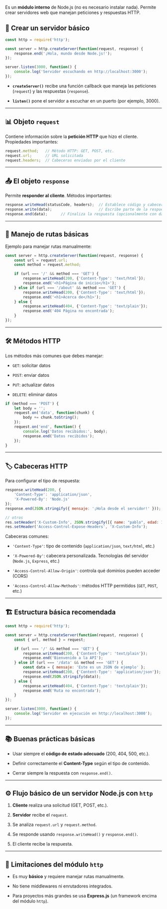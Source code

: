 Es un **módulo interno** de Node.js (no es necesario instalar nada). Permite crear servidores web que manejan peticiones y respuestas HTTP.

## 🚀 Crear un servidor básico

```js
const http = require('http');

const server = http.createServer(function(request, response) {
    response.end('¡Hola, mundo desde Node.js!');
});

server.listen(3000, function() {
    console.log('Servidor escuchando en http://localhost:3000');
});
```

- **`createServer()`** recibe una función callback que maneja las peticiones (`request`) y las respuestas (`response`).
    
- **`listen()`** pone el servidor a escuchar en un puerto (por ejemplo, 3000).
    

---

## 📊 Objeto `request`

Contiene información sobre la **petición HTTP** que hizo el cliente. Propiedades importantes:

```js
request.method;   // Método HTTP: GET, POST, etc.
request.url;      // URL solicitada
request.headers;  // Cabeceras enviadas por el cliente
```

---

## 📤 El objeto `response`

Permite **responder al cliente**. Métodos importantes:

```js
response.writeHead(statusCode, headers);  // Establece código y cabeceras
response.write(data);                     // Escribe parte de la respuesta
response.end(data);      // Finaliza la respuesta (opcionalmente con datos)
```

---

## 📍 Manejo de rutas básicas

Ejemplo para manejar rutas manualmente:

```js
const server = http.createServer(function(request, response) {
    const url = request.url;
    const method = request.method;

    if (url === '/' && method === 'GET') {
        response.writeHead(200, {'Content-Type': 'text/html'});
        response.end('<h1>Página de inicio</h1>');
    } else if (url === '/about' && method === 'GET') {
        response.writeHead(200, {'Content-Type': 'text/html'});
        response.end('<h1>Acerca de</h1>');
    } else {
        response.writeHead(404, {'Content-Type': 'text/plain'});
        response.end('404 Página no encontrada');
    }
});
```

---

## 🛠️ Métodos HTTP

Los métodos más comunes que debes manejar:

- `GET`: solicitar datos
    
- `POST`: enviar datos
    
- `PUT`: actualizar datos
    
- `DELETE`: eliminar datos
    

```js
if (method === 'POST') {
    let body = '';
    request.on('data', function(chunk) {
        body += chunk.toString();
    });
    request.on('end', function() {
        console.log('Datos recibidos:', body);
        response.end('Datos recibidos');
    });
}
```

---

## 🏷️ Cabeceras HTTP

Para configurar el tipo de respuesta:

```js
response.writeHead(200, {
    'Content-Type': 'application/json',
    'X-Powered-By': 'Node.js'
});
response.end(JSON.stringify({ mensaje: '¡Hola desde el servidor!' }));

// otros
res.setHeader('X-Custom-Info', JSON.stringify([{ name: "pablo", edad: 1 }]));
res.setHeader('Access-Control-Expose-Headers', 'X-Custom-Info');
```

Cabeceras comunes:

- `'Content-Type'`: tipo de contenido (`application/json`, `text/html`, etc.)
    
- `'X-Powered-By'`: cabecera personalizada. Tecnologías del servidor (`Node.js`, `Express`, etc.)
    
- `'Access-Control-Allow-Origin'`: controla qué dominios pueden acceder (CORS)
    
- `'Access-Control-Allow-Methods'`: métodos HTTP permitidos (`GET`, `POST`, etc.)

---

## 🏗️ Estructura básica recomendada

```js
const http = require('http');

const server = http.createServer(function(request, response) {
    const { url, method } = request;

    if (url === '/' && method === 'GET') {
        response.writeHead(200, {'Content-Type': 'text/plain'});
        response.end('Bienvenido a la API');
    } else if (url === '/data' && method === 'GET') {
        const data = { mensaje: 'Este es un JSON de ejemplo' };
        response.writeHead(200, {'Content-Type': 'application/json'});
        response.end(JSON.stringify(data));
    } else {
        response.writeHead(404, {'Content-Type': 'text/plain'});
        response.end('Ruta no encontrada');
    }
});

server.listen(3000, function() {
    console.log('Servidor en ejecución en http://localhost:3000');
});
```

---

## 📚 Buenas prácticas básicas

- Usar siempre el **código de estado adecuado** (200, 404, 500, etc.).
    
- Definir correctamente el **Content-Type** según el tipo de contenido.
    
- Cerrar siempre la respuesta con `response.end()`.
    

---

## ⚙️ Flujo básico de un servidor Node.js con `http`

1. **Cliente** realiza una solicitud (GET, POST, etc.).
    
2. **Servidor** recibe el `request`.
    
3. Se analiza `request.url` y `request.method`.
    
4. Se responde usando `response.writeHead()` y `response.end()`.
    
5. El cliente recibe la respuesta.
    

---

## 🚧 Limitaciones del módulo `http`

- Es muy **básico** y requiere manejar rutas manualmente.
    
- No tiene middlewares ni enrutadores integrados.
    
- Para proyectos más grandes se usa **Express.js** (un framework encima del módulo `http`).
    
